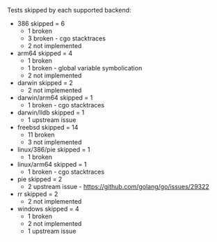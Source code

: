 Tests skipped by each supported backend:

* 386 skipped = 6
	* 1 broken
	* 3 broken - cgo stacktraces
	* 2 not implemented
* arm64 skipped = 4
	* 1 broken
	* 1 broken - global variable symbolication
	* 2 not implemented
* darwin skipped = 2
	* 2 not implemented
* darwin/arm64 skipped = 1
	* 1 broken - cgo stacktraces
* darwin/lldb skipped = 1
	* 1 upstream issue
* freebsd skipped = 14
	* 11 broken
	* 3 not implemented
* linux/386/pie skipped = 1
	* 1 broken
* linux/arm64 skipped = 1
	* 1 broken - cgo stacktraces
* pie skipped = 2
	* 2 upstream issue - https://github.com/golang/go/issues/29322
* rr skipped = 2
	* 2 not implemented
* windows skipped = 4
	* 1 broken
	* 2 not implemented
	* 1 upstream issue
